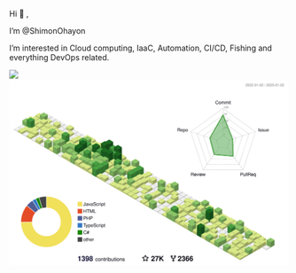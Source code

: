 
Hi 👋 ,

I’m @ShimonOhayon

I’m interested in Cloud computing, IaaC, Automation, CI/CD, Fishing and everything DevOps related.

<img src="https://github-readme-stats.vercel.app/api?username=ShimonOhayon&count_private=true&show_icons=true&include_all_commits=true" />

<img src="https://raw.githubusercontent.com/ShimonOhayon/ShimonOhayon/main/profile-3d-contrib/profile-green-animate.svg" />
